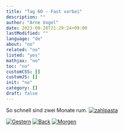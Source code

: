 ```yaml
---
title: "Tag 60 - Fast vorbei"
description: ""
author: "Arne Vogel"
date: 2023-09-28T21:29:24+09:00
lastModified: ""
language: "de"
about: "no"
related: "no"
listed: "yes"
mathjax: "no"
toc: "no"
customCSS: []
customJS: []
init: "no"
category: []
draft: false
---
```


So schnell sind zwei Monate rum.
[![zahlpasta](zahnpasta-small.jpg)](zahnpasta.jpg)



[![Gestern](../left.png)](../tag-59) [![Back](../back.png)](..) [![Morgen](../right.png)](../tag-61)
